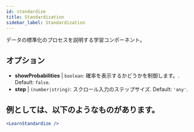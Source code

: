 ```yaml
---
id: standardize
title: Standardization
sidebar_label: Standardization
---
```


データの標準化のプロセスを説明する学習コンポーネント。

## オプション

* __showProbabilities__ | `boolean`: 確率を表示するかどうかを制御します。. Default: `false`.
* __step__ | `(number|string)`: スクロール入力のステップサイズ. Default: `'any'`.


## 例としては、以下のようなものがあります。

```jsx live
<LearnStandardize />
```

